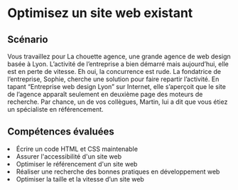 <h1>Optimisez un site web existant</h1>
<h2>Scénario</h2>
<p>Vous travaillez pour La chouette agence, une grande agence de web design basée à Lyon. L’activité de l’entreprise a bien démarré mais aujourd’hui, elle est en perte de vitesse. Eh oui, la concurrence est rude. La fondatrice de l’entreprise, Sophie, cherche une solution pour faire repartir l’activité. En tapant “Entreprise web design Lyon” sur Internet, elle s’aperçoit que le site de l’agence apparaît seulement en deuxième page des moteurs de recherche. Par chance, un de vos collègues, Martin, lui a dit que vous étiez un spécialiste en référencement.</p>
<h2>Compétences évaluées</h2>
<li>Écrire un code HTML et CSS maintenable</li>
<li>Assurer l'accessibilité d'un site web</li>
<li>Optimiser le référencement d'un site web</li>
<li>Réaliser une recherche des bonnes pratiques en développement web</li>
<li>Optimiser la taille et la vitesse d’un site web</li>
